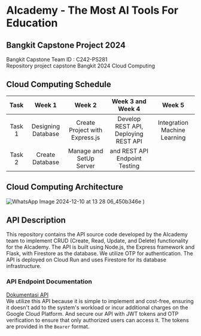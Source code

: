 # AIcademy - The Most AI Tools For Education

## Bangkit Capstone Project 2024
Bangkit Capstone Team ID :  C242-PS281 <br>
Repository project capstone Bangkit 2024 Cloud Computing 


## Cloud Computing Schedule
|  Task  |        Week 1      |       Week 2                       |       Week 3       and       Week 4      |               Week 5         |
| :----: | :----------------: | :--------------------------------: | :----------------------------------:     | :--------------------------: |
| Task 1 | Designing Database | Create Project with Express.js     | Develop REST API, Deploying REST API     | Integration Machine Learning |
| Task 2 | Create Database    | Manage and SetUp Server            |     and  REST API Endpoint Testing       |                              |


## Cloud Computing Architecture
![WhatsApp Image 2024-12-10 at 13 28 06_450b346e](https://github.com/user-attachments/assets/cdc16b67-581f-422c-829d-605e35e5d258)
)
<br>

## API Description
This repository contains the API source code developed by the AIcademy team to implement CRUD (Create, Read, Update, and Delete) functionality for the  AIcademy. The API is built using Node.js, the Express framework and Flask, with Firestore as the database. We utilize OTP for  authentication. The API is deployed on Cloud Run and uses Firestore for its database infrastructure.
<br>

### API Endpoint Documentation
[Dokumentasi API](https://documenter.getpostman.com/view/36493388/2sAYHxmiJC)
<br>
We utilize this API because it is simple to implement and cost-free, ensuring it doesn't add to the system's workload or incur additional charges on the Google Cloud Platform. And secure our API with JWT tokens and OTP verification to ensure that only authorized users can access it. The tokens are provided in the `Bearer` format.



